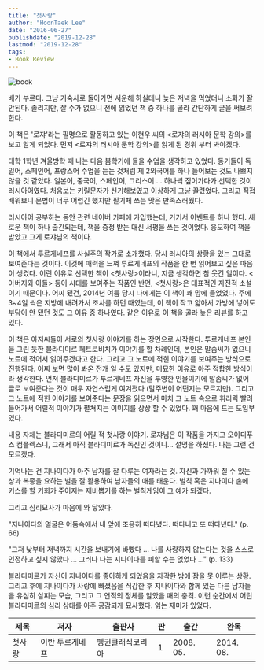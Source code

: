 ```yaml
---
title: "첫사랑"
author: "HoonTaek Lee"
date: "2016-06-27"
publishdate: "2019-12-28"
lastmod: "2019-12-28"
tags:
- Book Review
---
```


![book](http://image.yes24.com/momo/TopCate579/MidCate003/48089425.jpg)

배가 부르다. 그냥 기숙사로 돌아가면 서운해 하실테니 늦은 저녁을 먹었더니 소화가 잘 안된다. 졸리지만, 잘 수가 없으니 전에 읽었던 책 중 하나를 골라 간단하게 글을 써보려한다.

이 책은 '로쟈'라는 필명으로 활동하고 있는 이현우 씨의 <로쟈의 러시아 문학 강의>를 보고 알게 되었다. 먼저 <로쟈의 러시아 문학 강의>를 읽게 된 경위 부터 봐야겠다.

대학 1학년 겨울방학 때 나는 다음 봄학기에 들을 수업을 생각하고 있었다. 동기들이 독일어, 스페인어, 프랑스어 수업을 듣는 것처럼 제 2외국어를 하나 들어보는 것도 나쁘지 않을 것 같았다. 일본어, 중국어, 스페인어, 그리스어 ... 하나씩 짚어가다가 선택한 것이 러시아어였다. 처음보는 키릴문자가 신기해보였고 이상하게 그냥 끌렸었다. 그리고 직접 배워보니 문법이 너무 어렵긴 했지만 필기체 쓰는 맛은 만족스러웠다.

러시아어 공부하는 동안 관련 네이버 카페에 가입했는데, 거기서 이벤트를 하나 했다. 새로운 책이 하나 출간되는데, 책을 증정 받는 대신 서평을 쓰는 것이었다. 응모하여 책을 받았고 그게 로쟈님의 책이다.

이 책에서 투르게네프를 사실주의 작가로 소개했다. 당시 러시아의 상황을 있는 그대로 보여준다는 것이다. 이것에 매력을 느껴 투르게네프의 작품을 한 번 읽어보고 싶은 마음이 생겼다. 이런 이유로 선택한 책이 <첫사랑>이라니, 지금 생각하면 참 웃긴 일이다. <아버지와 아들> 등이 시대를 보여주는 작품인 반면, <첫사랑>은 대표적인 자전적 소설이기 때문이다. 어찌 됐건, 2014년 여름 당시 나에게는 이 책이 꽤 맘에 들었었다. 주에 3~4일 씩은 지방에 내려가서 조사를 하던 때였는데, 이 책이 작고 얇아서 가방에 넣어도 부담이 안 됐던 것도 그 이유 중 하나였다. 같은 이유로 이 책을 골라 늦은 리뷰를 하고 있다.

이 책은 아저씨들이 서로의 첫사랑 이야기를 하는 장면으로 시작한다. 투르게네프 본인을 그린 듯한 블라디미르 페트로비치가 이야기를 할 차례인데, 본인은 말솜씨가 없으니 노트에 적어서 읽어주겠다고 한다. 그리고 그 노트에 적힌 이야기를 보여주는 방식으로 진행된다. 어찌 보면 많이 봐온 전개 일 수도 있지만, 미묘한 이유로 아주 적합한 방식이라 생각한다. 먼저 블라디미르가 투르게네프 자신을 투영한 인물이기에 말솜씨가 없어 글로 보여준다는 것이 매우 자연스럽게 여겨졌다 (말주변이 어떤지는 모르지만). 그리고 그 노트에 적힌 이야기를 보여준다는 문장을 읽으면서 마치 그 노트 속으로 휘리릭 빨려들어가서 어릴적 이야기가 펼쳐지는 이미지를 상상 할 수 있었다. 꽤 마음에 드는 도입부였다.

내용 자체는 블라디미르의 어릴 적 첫사랑 이야기. 로쟈님은 이 작품을 가지고 오이디푸스 컴플렉스니, 그래서 아직 블라디미르가 독신인 것이니... 설명을 하셨다. 나는 그런 건 모르겠다.

기억나는 건 지나이다가 아주 남자를 잘 다루는 여자라는 것. 자신과 가까워 질 수 있는 상과 복종을 요하는 벌을 잘 활용하여 남자들의 애를 태운다. 벌칙 혹은 지나이다 손에 키스를 할 기회가 주어지는 제비뽑기를 하는 벌칙게임이 그 예가 되겠다.

그리고 심리묘사가 마음에 와 닿았다.

"지나이다의 얼굴은 어둠속에서 내 앞에 조용히 떠다녔다. 떠다니고 또 떠다녔다." (p. 66)

"그저 낮부터 저녁까지 시간을 보내기에 바빴다 ... 나를 사랑하지 않는다는 것을 스스로 인정하고 싶지 않았다 ... 그러나 나는 지나이다를 피할 수는 없었다 ..." (p. 133)

블라디미르가 자신이 지나이다를 좋아하게 되었음을 자각한 밤에 잠을 못 이루는 상황. 그리고 후에 지나이다가 사랑에 빠졌음을 직감한 후 지나이다와 함께 있는 다른 남자들을 유심히 살피는 모습, 그리고 그 연적의 정체를 알았을 때의 충격. 이런 순간에서 어린 블라디미르의 심리 상태를 아주 공감되게 묘사했다. 읽는 재미가 있었다.

|제목|저자|출판사|판|출간|완독|
|------|---|---|---|---|---|
|첫사랑|이반 투르게네프|펭귄클래식코리아|1|2008. 05.|2014. 08.|
